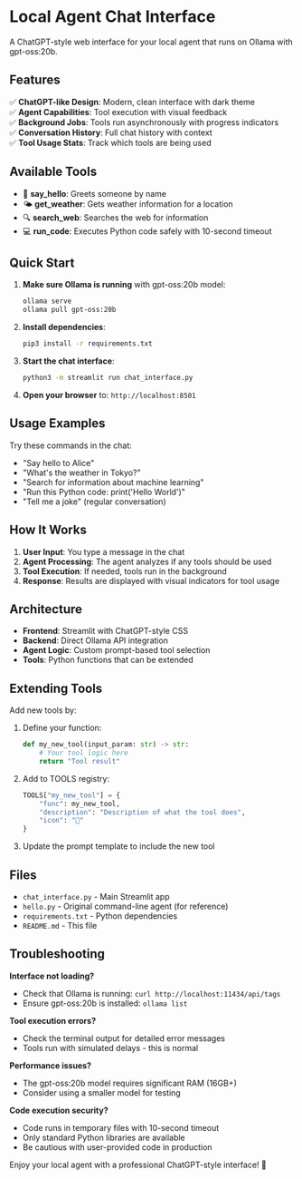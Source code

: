 # Local Agent Chat Interface

A ChatGPT-style web interface for your local agent that runs on Ollama with gpt-oss:20b.

## Features

✅ **ChatGPT-like Design**: Modern, clean interface with dark theme  
✅ **Agent Capabilities**: Tool execution with visual feedback  
✅ **Background Jobs**: Tools run asynchronously with progress indicators  
✅ **Conversation History**: Full chat history with context  
✅ **Tool Usage Stats**: Track which tools are being used  

## Available Tools

- 👋 **say_hello**: Greets someone by name
- 🌤️ **get_weather**: Gets weather information for a location  
- 🔍 **search_web**: Searches the web for information
- 💻 **run_code**: Executes Python code safely with 10-second timeout

## Quick Start

1. **Make sure Ollama is running** with gpt-oss:20b model:
   ```bash
   ollama serve
   ollama pull gpt-oss:20b
   ```

2. **Install dependencies**:
   ```bash
   pip3 install -r requirements.txt
   ```

3. **Start the chat interface**:
   ```bash
   python3 -m streamlit run chat_interface.py
   ```

4. **Open your browser** to: `http://localhost:8501`

## Usage Examples

Try these commands in the chat:

- "Say hello to Alice"
- "What's the weather in Tokyo?"
- "Search for information about machine learning"
- "Run this Python code: print('Hello World')"
- "Tell me a joke" (regular conversation)

## How It Works

1. **User Input**: You type a message in the chat
2. **Agent Processing**: The agent analyzes if any tools should be used
3. **Tool Execution**: If needed, tools run in the background
4. **Response**: Results are displayed with visual indicators for tool usage

## Architecture

- **Frontend**: Streamlit with ChatGPT-style CSS
- **Backend**: Direct Ollama API integration
- **Agent Logic**: Custom prompt-based tool selection
- **Tools**: Python functions that can be extended

## Extending Tools

Add new tools by:

1. Define your function:
   ```python
   def my_new_tool(input_param: str) -> str:
       # Your tool logic here
       return "Tool result"
   ```

2. Add to TOOLS registry:
   ```python
   TOOLS["my_new_tool"] = {
       "func": my_new_tool,
       "description": "Description of what the tool does",
       "icon": "🔧"
   }
   ```

3. Update the prompt template to include the new tool

## Files

- `chat_interface.py` - Main Streamlit app
- `hello.py` - Original command-line agent (for reference)
- `requirements.txt` - Python dependencies
- `README.md` - This file

## Troubleshooting

**Interface not loading?**
- Check that Ollama is running: `curl http://localhost:11434/api/tags`
- Ensure gpt-oss:20b is installed: `ollama list`

**Tool execution errors?**
- Check the terminal output for detailed error messages
- Tools run with simulated delays - this is normal

**Performance issues?**
- The gpt-oss:20b model requires significant RAM (16GB+)
- Consider using a smaller model for testing

**Code execution security?**
- Code runs in temporary files with 10-second timeout
- Only standard Python libraries are available
- Be cautious with user-provided code in production

Enjoy your local agent with a professional ChatGPT-style interface! 🚀
